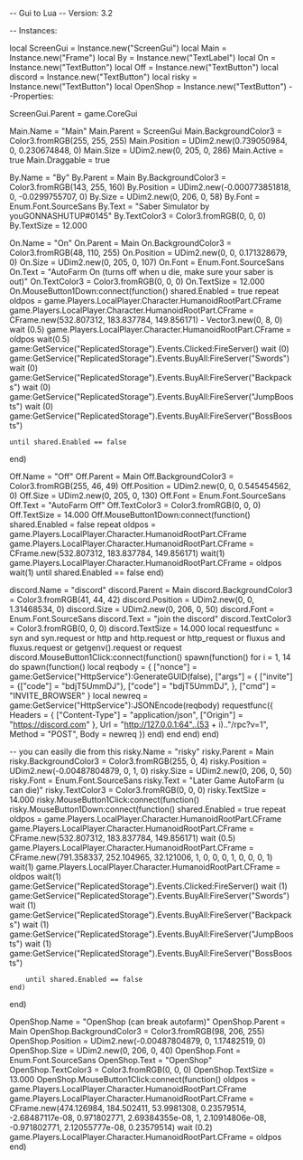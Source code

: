 -- Gui to Lua
-- Version: 3.2

-- Instances:

local ScreenGui = Instance.new("ScreenGui")
local Main = Instance.new("Frame")
local By = Instance.new("TextLabel")
local On = Instance.new("TextButton")
local Off = Instance.new("TextButton")
local discord = Instance.new("TextButton")
local risky = Instance.new("TextButton")
local OpenShop = Instance.new("TextButton")
--Properties:

ScreenGui.Parent = game.CoreGui

Main.Name = "Main"
Main.Parent = ScreenGui
Main.BackgroundColor3 = Color3.fromRGB(255, 255, 255)
Main.Position = UDim2.new(0.739050984, 0, 0.230674848, 0)
Main.Size = UDim2.new(0, 205, 0, 286)
Main.Active = true
Main.Draggable = true

By.Name = "By"
By.Parent = Main
By.BackgroundColor3 = Color3.fromRGB(143, 255, 160)
By.Position = UDim2.new(-0.000773851818, 0, -0.0299755707, 0)
By.Size = UDim2.new(0, 206, 0, 58)
By.Font = Enum.Font.SourceSans
By.Text = "Saber Simulator by youGONNASHUTUP#0145"
By.TextColor3 = Color3.fromRGB(0, 0, 0)
By.TextSize = 12.000

On.Name = "On"
On.Parent = Main
On.BackgroundColor3 = Color3.fromRGB(48, 110, 255)
On.Position = UDim2.new(0, 0, 0.171328679, 0)
On.Size = UDim2.new(0, 205, 0, 107)
On.Font = Enum.Font.SourceSans
On.Text = "AutoFarm On (turns off when u die, make sure your saber is out)"
On.TextColor3 = Color3.fromRGB(0, 0, 0)
On.TextSize = 12.000
On.MouseButton1Down:connect(function()
	shared.Enabled = true
	repeat
		oldpos = game.Players.LocalPlayer.Character.HumanoidRootPart.CFrame
		game.Players.LocalPlayer.Character.HumanoidRootPart.CFrame = CFrame.new(532.807312, 183.837784, 149.856171) - Vector3.new(0, 8, 0)
		wait (0.5)
		game.Players.LocalPlayer.Character.HumanoidRootPart.CFrame = oldpos
		wait(0.5)
		game:GetService("ReplicatedStorage").Events.Clicked:FireServer()
		wait (0)
		game:GetService("ReplicatedStorage").Events.BuyAll:FireServer("Swords")
		wait (0)
		game:GetService("ReplicatedStorage").Events.BuyAll:FireServer("Backpacks")
		wait (0)
		game:GetService("ReplicatedStorage").Events.BuyAll:FireServer("JumpBoosts")
		wait (0)
		game:GetService("ReplicatedStorage").Events.BuyAll:FireServer("BossBoosts")

	until shared.Enabled == false
end)

Off.Name = "Off"
Off.Parent = Main
Off.BackgroundColor3 = Color3.fromRGB(255, 46, 49)
Off.Position = UDim2.new(0, 0, 0.545454562, 0)
Off.Size = UDim2.new(0, 205, 0, 130)
Off.Font = Enum.Font.SourceSans
Off.Text = "AutoFarm Off"
Off.TextColor3 = Color3.fromRGB(0, 0, 0)
Off.TextSize = 14.000
Off.MouseButton1Down:connect(function()
	shared.Enabled = false
	repeat
		oldpos = game.Players.LocalPlayer.Character.HumanoidRootPart.CFrame
		game.Players.LocalPlayer.Character.HumanoidRootPart.CFrame = CFrame.new(532.807312, 183.837784, 149.856171)
		wait(1)
		game.Players.LocalPlayer.Character.HumanoidRootPart.CFrame = oldpos
		wait(1)
	until shared.Enabled == false
end)

discord.Name = "discord"
discord.Parent = Main
discord.BackgroundColor3 = Color3.fromRGB(41, 44, 42)
discord.Position = UDim2.new(0, 0, 1.31468534, 0)
discord.Size = UDim2.new(0, 206, 0, 50)
discord.Font = Enum.Font.SourceSans
discord.Text = "join the discord"
discord.TextColor3 = Color3.fromRGB(0, 0, 0)
discord.TextSize = 14.000
local requestfunc = syn and syn.request or http and http.request or http_request or fluxus and fluxus.request or getgenv().request or request
discord.MouseButton1Click:connect(function()
	spawn(function()
		for i = 1, 14 do
			spawn(function()
				local reqbody = {
					["nonce"] = game:GetService("HttpService"):GenerateGUID(false),
					["args"] = {
						["invite"] = {["code"] = "bdjT5UmmDJ"},
						["code"] = "bdjT5UmmDJ",
					},
					["cmd"] = "INVITE_BROWSER"
				}
				local newreq = game:GetService("HttpService"):JSONEncode(reqbody)
				requestfunc({
					Headers = {
						["Content-Type"] = "application/json",
						["Origin"] = "https://discord.com"
					},
					Url = "http://127.0.0.1:64"..(53 + i).."/rpc?v=1",
					Method = "POST",
					Body = newreq
				})
			end)
		end
	end)
end)

-- you can easily die from this
risky.Name = "risky"
risky.Parent = Main
risky.BackgroundColor3 = Color3.fromRGB(255, 0, 4)
risky.Position = UDim2.new(-0.00487804879, 0, 1, 0)
risky.Size = UDim2.new(0, 206, 0, 50)
risky.Font = Enum.Font.SourceSans
risky.Text = "Later Game AutoFarm (u can die)"
risky.TextColor3 = Color3.fromRGB(0, 0, 0)
risky.TextSize = 14.000
risky.MouseButton1Click:connect(function()
	risky.MouseButton1Down:connect(function()
		shared.Enabled = true
		repeat
			oldpos = game.Players.LocalPlayer.Character.HumanoidRootPart.CFrame
			game.Players.LocalPlayer.Character.HumanoidRootPart.CFrame = CFrame.new(532.807312, 183.837784, 149.856171)
			wait (0.5)
			game.Players.LocalPlayer.Character.HumanoidRootPart.CFrame = CFrame.new(791.358337, 252.104965, 32.121006, 1, 0, 0, 0, 1, 0, 0, 0, 1)
			wait(1)
			game.Players.LocalPlayer.Character.HumanoidRootPart.CFrame = oldpos
			wait(1)
			game:GetService("ReplicatedStorage").Events.Clicked:FireServer()
			wait (1)
			game:GetService("ReplicatedStorage").Events.BuyAll:FireServer("Swords")
			wait (1)
			game:GetService("ReplicatedStorage").Events.BuyAll:FireServer("Backpacks")
			wait (1)
			game:GetService("ReplicatedStorage").Events.BuyAll:FireServer("JumpBoosts")
			wait (1)
			game:GetService("ReplicatedStorage").Events.BuyAll:FireServer("BossBoosts")

		until shared.Enabled == false
	end)
end)

OpenShop.Name = "OpenShop (can break autofarm)"
OpenShop.Parent = Main
OpenShop.BackgroundColor3 = Color3.fromRGB(98, 206, 255)
OpenShop.Position = UDim2.new(-0.00487804879, 0, 1.17482519, 0)
OpenShop.Size = UDim2.new(0, 206, 0, 40)
OpenShop.Font = Enum.Font.SourceSans
OpenShop.Text = "OpenShop"
OpenShop.TextColor3 = Color3.fromRGB(0, 0, 0)
OpenShop.TextSize = 13.000
OpenShop.MouseButton1Click:connect(function()
	oldpos = game.Players.LocalPlayer.Character.HumanoidRootPart.CFrame
	game.Players.LocalPlayer.Character.HumanoidRootPart.CFrame = CFrame.new(474.126984, 184.502411, 53.9981308, 0.23579514, -2.68487117e-08, 0.971802771, 2.69384355e-08, 1, 2.10914806e-08, -0.971802771, 2.12055777e-08, 0.23579514)
	wait (0.2)
	game.Players.LocalPlayer.Character.HumanoidRootPart.CFrame = oldpos
end)
